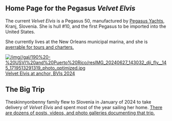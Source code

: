 
<h2>Home Page for the Pegasus <i>Velvet Elvis</i></h2>

The current _Velvet Elvis_ is a Pegasus 50, manufactured by <a href="https://pegasus-yachts.com" target="_blank">Pegasus Yachts</a>, Kranj, Slovenia.  She is hull #10, and the first Pegasus to be imported into the United States.  

She currently lives at the New Orleans municipal marina, and she is <a href="https://sailvelvetelvis.com"> averrable for tours and charters.</a>


<a class="lightview centered" href="/img//gal/190%20-%20USVI%20and%20Puerto%20Rico/resIMG_20240627_143032_dji_fly__145_1719513291319_photo_optimized.jpg" data-lightview-caption="Velvet Elvis at anchor  BVIs 2024
" data-lightview-group="group1"><img src="/img//gal/190%20-%20USVI%20and%20Puerto%20Rico/resIMG_20240627_143032_dji_fly__145_1719513291319_photo_optimized.jpg" alt="/img//gal/190%20-%20USVI%20and%20Puerto%20Rico/resIMG_20240627_143032_dji_fly__145_1719513291319_photo_optimized.jpg"><br><span class="caption">Velvet Elvis at anchor, BVIs 2024
</span></a>

<h2>The Big Trip</h2>

Theskinnyonbenny family flew to Slovenia in January of 2024 to take delivery of _Velvet Elvis_ and spent most of the year sailing her home.  <a href="/big-trip">There are dozens of posts, videos, and photo galleries documenting that trip.</a>

<!-- additional components added in the site code -->
